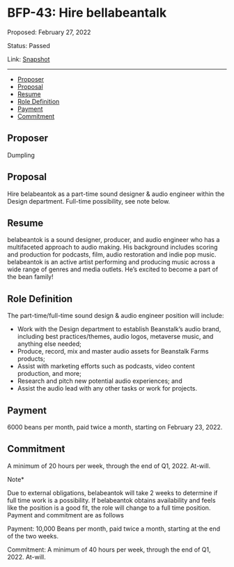 # BFP-43: Hire bellabeantalk

Proposed: February 27, 2022

Status: Passed

Link: [Snapshot](https://snapshot.org/#/beanstalkfarms.eth/proposal/0x851bef1fa275807762aad209b7107a1e2d50d7e6352e6380d89ec3a1f27a0b4e)

---

- [Proposer](#proposer)
- [Proposal](#proposal)
- [Resume](#resume)
- [Role Definition](#role-definition)
- [Payment](#payment)
- [Commitment](#commitment)

## Proposer

Dumpling

## Proposal

Hire belabeantok as a part-time sound designer & audio engineer within the Design department. Full-time possibility, see note below.

## Resume

belabeantok is a sound designer, producer, and audio engineer who has a multifaceted approach to audio making. His background includes scoring and production for podcasts, film, audio restoration and indie pop music. belabeantok is an active artist performing and producing music across a wide range of genres and media outlets. He’s excited to become a part of the bean family!

## Role Definition

The part-time/full-time sound design & audio engineer position will include:

- Work with the Design department to establish Beanstalk’s audio brand, including best practices/themes, audio logos, metaverse music, and anything else needed;
- Produce, record, mix and master audio assets for Beanstalk Farms products;
- Assist with marketing efforts such as podcasts, video content production, and more;
- Research and pitch new potential audio experiences; and
- Assist the audio lead with any other tasks or work for projects.

## Payment

6000 beans per month, paid twice a month, starting on February 23, 2022.

## Commitment

A minimum of 20 hours per week, through the end of Q1, 2022. At-will.

Note*

Due to external obligations, belabeantok will take 2 weeks to determine if full time work is a possibility. If belabeantok obtains availability and feels like the position is a good fit, the role will change to a full time position. Payment and commitment are as follows

Payment: 10,000 Beans per month, paid twice a month, starting at the end of the two weeks.

Commitment: A minimum of 40 hours per week, through the end of Q1, 2022. At-will.
